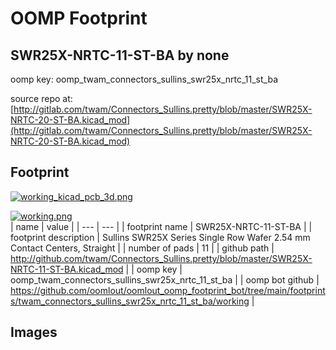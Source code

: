 # OOMP Footprint  
## SWR25X-NRTC-11-ST-BA  by none  
  
oomp key: oomp_twam_connectors_sullins_swr25x_nrtc_11_st_ba  
  
source repo at: [http://gitlab.com/twam/Connectors_Sullins.pretty/blob/master/SWR25X-NRTC-20-ST-BA.kicad_mod](http://gitlab.com/twam/Connectors_Sullins.pretty/blob/master/SWR25X-NRTC-20-ST-BA.kicad_mod)  
## Footprint  
  
[![working_kicad_pcb_3d.png](working_kicad_pcb_3d_600.png)](working_kicad_pcb_3d.png)  
  
[![working.png](working_600.png)](working.png)  
| name | value | 
| --- | --- | 
| footprint name | SWR25X-NRTC-11-ST-BA | 
| footprint description | Sullins SWR25X Series Single Row Wafer 2.54 mm Contact Centers, Straight | 
| number of pads | 11 | 
| github path | http://github.com/twam/Connectors_Sullins.pretty/blob/master/SWR25X-NRTC-11-ST-BA.kicad_mod | 
| oomp key | oomp_twam_connectors_sullins_swr25x_nrtc_11_st_ba | 
| oomp bot github | https://github.com/oomlout/oomlout_oomp_footprint_bot/tree/main/footprints/twam_connectors_sullins_swr25x_nrtc_11_st_ba/working | 
## Images  

